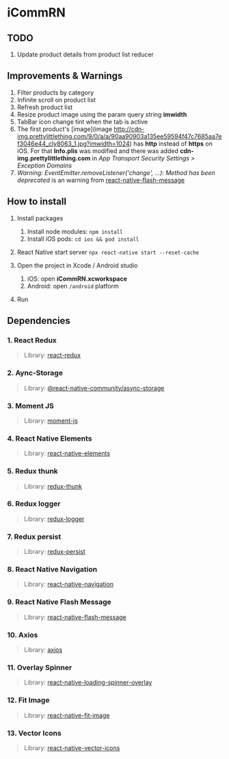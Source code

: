 # iCommRN

## TODO

1. Update product details from product list reducer

## Improvements & Warnings

1. Filter products by category
2. Infinite scroll on product list
3. Refresh product list
4. Resize product image using the param query string **imwidth**
5. TabBar icon change tint when the tab is active
6. The first product's [image](image http://cdn-img.prettylittlething.com/9/0/a/a/90aa90903a135ee59594f47c7685aa7ef3046e44_cly8063_1.jpg?imwidth=1024) has **http** instead of **https** on iOS. For that **Info.plis** was modified and there was added **cdn-img.prettylittlething.com** in _App Transport Security Settings > Exception Domains_
7. _Warning: EventEmitter.removeListener('change', ...): Method has been deprecated_ is an warning from [react-native-flash-message](https://github.com/lucasferreira/react-native-flash-message/issues/176)

## How to install

1. Install packages

   1. Install node modules: `npm install`
   2. Install iOS pods: `cd ios && pod install`

2. React Native start server
   `npx react-native start --reset-cache`

3. Open the project in Xcode / Android studio
   1. iOS: open **iCommRN.xcworkspace**
   2. Android: open `/android` platform
4. Run

## Dependencies

### 1. React Redux

> Library: [react-redux](https://react-redux.js.org)

### 2. Aync-Storage

> Library: [@react-native-community/async-storage](https://react-native-community.github.io/async-storage/docs/usage)

### 3. Moment JS

> Library: [moment-js](https://momentjs.com/)

### 4. React Native Elements

> Library: [react-native-elements](https://reactnativeelements.com/)

### 5. Redux thunk

> Library: [redux-thunk](https://github.com/reduxjs/redux-thunk)

### 6. Redux logger

> Library: [redux-logger](https://github.com/LogRocket/redux-logger)

### 7. Redux persist

> Library: [redux-persist](https://github.com/rt2zz/redux-persist)

### 8. React Native Navigation

> Library: [react-native-navigation](https://reactnavigation.org/docs/getting-started/)

### 9. React Native Flash Message

> Library: [react-native-flash-message](https://github.com/lucasferreira/react-native-flash-message)

### 10. Axios

> Library: [axios](https://www.npmjs.com/package/axios)

### 11. Overlay Spinner

> Library: [react-native-loading-spinner-overlay](https://www.npmjs.com/package/react-native-loading-spinner-overlay)

### 12. Fit Image

> Library: [react-native-fit-image](https://github.com/huiseoul/react-native-fit-image)

### 13. Vector Icons

> Library: [react-native-vector-icons](https://github.com/oblador/react-native-vector-icons)
